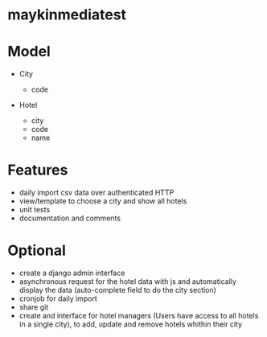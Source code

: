 # maykinmediatest

# Model
- City
    - code

- Hotel
    - city
    - code
    - name

# Features
- daily import csv data over authenticated HTTP
- view/template to choose a city and show all hotels
- unit tests
- documentation and comments

# Optional
- create a django admin interface
- asynchronous request for the hotel data with js and automatically display the data (auto-complete field to do the city section)
- cronjob for daily import
- share git
- create and interface for hotel managers (Users have access to all hotels in a single city), to add, update and remove hotels whithin their city